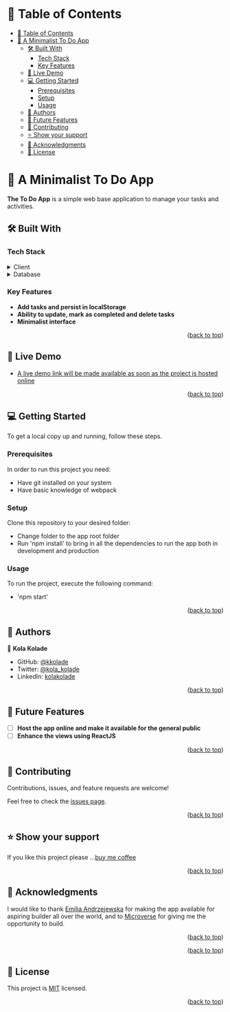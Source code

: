 
<!-- TABLE OF CONTENTS -->

# 📗 Table of Contents

- [📗 Table of Contents](#-table-of-contents)
- [📖 A Minimalist To Do App ](#-a-minimalist-to-do-app-)
  - [🛠 Built With ](#-built-with-)
    - [Tech Stack ](#tech-stack-)
    - [Key Features ](#key-features-)
  - [🚀 Live Demo ](#-live-demo-)
  - [💻 Getting Started ](#-getting-started-)
    - [Prerequisites](#prerequisites)
    - [Setup](#setup)
    - [Usage](#usage)
  - [👥 Authors ](#-authors-)
  - [🔭 Future Features ](#-future-features-)
  - [🤝 Contributing ](#-contributing-)
  - [⭐️ Show your support ](#️-show-your-support-)
  - [🙏 Acknowledgments ](#-acknowledgments-)
  - [📝 License ](#-license-)

<!-- PROJECT DESCRIPTION -->

# 📖 A Minimalist To Do App <a name="about-project"></a>

**The To Do App** is a simple web base application to manage your tasks and activities.

## 🛠 Built With <a name="built-with"></a>

### Tech Stack <a name="tech-stack"></a>

<details>
  <summary>Client</summary>
  <ul>
    <li><a href="https://developer.mozilla.org/en-US/docs/Learn/HTML/Introduction_to_HTML/Getting_started">HTML</a></li>
    <li><a href="https://developer.mozilla.org/en-US/docs/Web/CSS/Reference">CSS</a></li>
    <li><a href="https://developer.mozilla.org/en-US/docs/Web/JavaScript">Vanilla JavaScript</a></li>
    <li><a href="https://webpack.js.org/">Webpack</a></li>
  </ul>
</details>

<details>
<summary>Database</summary>
  <ul>
    <li><a href="https://www.postgresql.org/">LocalStorage</a></li>
  </ul>
</details>

<!-- Features -->

### Key Features <a name="key-features"></a>


- **Add tasks and persist in localStorage**
- **Ability to update, mark as completed and delete tasks**
- **Minimalist interface**

<p align="right">(<a href="#readme-top">back to top</a>)</p>

<!-- LIVE DEMO -->
## 🚀 Live Demo <a name="live-demo"></a>

- [A live demo link will be made available as soon as the project is hosted online](https://#)

<p align="right">(<a href="#readme-top">back to top</a>)</p>

<!-- GETTING STARTED -->

## 💻 Getting Started <a name="getting-started"></a>

To get a local copy up and running, follow these steps.

### Prerequisites

In order to run this project you need:
- Have git installed on your system
- Have basic knowledge of webpack


<!--
Example command:

```sh
 gem install rails
```
 -->

### Setup

Clone this repository to your desired folder:
- Change folder to the app root folder
- Run 'npm install' to bring in all the dependencies to run the app both in development and production

### Usage

To run the project, execute the following command:
- 'npm start'


<!--
Example:

```sh

```
 -->

<p align="right">(<a href="#readme-top">back to top</a>)</p>

<!-- AUTHORS -->

## 👥 Authors <a name="authors"></a>

👤 **Kola Kolade**

- GitHub: [@kkolade](https://github.com/kkolade)
- Twitter: [@kola_kolade](https://twitter.com/kola_kolade)
- LinkedIn: [kolakolade](https://www.linkedin.com/in/kolakolade/)

<p align="right">(<a href="#readme-top">back to top</a>)</p>

<!-- FUTURE FEATURES -->

## 🔭 Future Features <a name="future-features"></a>


- [ ] **Host the app online and make it available for the general public**
- [ ] **Enhance the views using ReactJS**

<p align="right">(<a href="#readme-top">back to top</a>)</p>

<!-- CONTRIBUTING -->

## 🤝 Contributing <a name="contributing"></a>

Contributions, issues, and feature requests are welcome!

Feel free to check the [issues page]([../../issues/](https://github.com/kkolade/minimalist-todo-app/issues)).

<p align="right">(<a href="#readme-top">back to top</a>)</p>

<!-- SUPPORT -->

## ⭐️ Show your support <a name="support"></a>

If you like this project please ...[buy me coffee](https://www.buymeacoffee.com/kolakolade)


<p align="right">(<a href="#readme-top">back to top</a>)</p>

<!-- ACKNOWLEDGEMENTS -->

## 🙏 Acknowledgments <a name="acknowledgements"></a>


I would like to thank [Emilia Andrzejewska](https://www.youtube.com/@emiliaandrzejewska4209) for making the app available for aspiring builder all over the world, and to [Microverse](https://www.microverse.org/) for giving me the opportunity to build.

<p align="right">(<a href="#readme-top">back to top</a>)</p>


<p align="right">(<a href="#readme-top">back to top</a>)</p>

<!-- LICENSE -->

## 📝 License <a name="license"></a>

This project is [MIT](./LICENSE) licensed.

<p align="right">(<a href="#readme-top">back to top</a>)</p>
